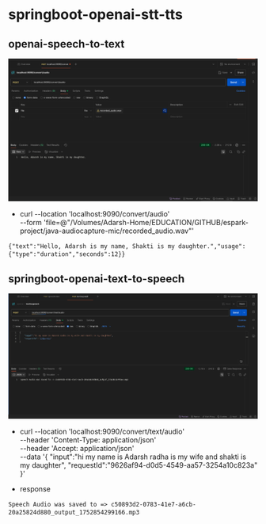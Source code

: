 # springboot-openai-stt-tts

## openai-speech-to-text

![image](img/speech_to_text.png)
* curl --location 'localhost:9090/convert/audio' \
--form 'file=@"/Volumes/Adarsh-Home/EDUCATION/GITHUB/espark-project/java-audiocapture-mic/recorded_audio.wav"'

```
{"text":"Hello, Adarsh is my name, Shakti is my daughter.","usage":{"type":"duration","seconds":12}}
```
## springboot-openai-text-to-speech
![image](img/text_to_speech.png)
* curl --location 'localhost:9090/convert/text/audio' \
  --header 'Content-Type: application/json' \
  --header 'Accept: application/json' \
  --data '{
  "input":"hi my name is Adarsh radha is my wife and shakti is my daughter",
  "requestId":"9626af94-d0d5-4549-aa57-3254a10c823a"
  }'

* response 
```
Speech Audio was saved to => c50893d2-0783-41e7-a6cb-20a25824d880_output_1752854299166.mp3
```